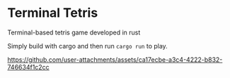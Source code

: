 # Terminal Tetris
Terminal-based tetris game developed in rust

Simply build with cargo and then run
`cargo run` to play.


https://github.com/user-attachments/assets/ca17ecbe-a3c4-4222-b832-746634f1c2cc


